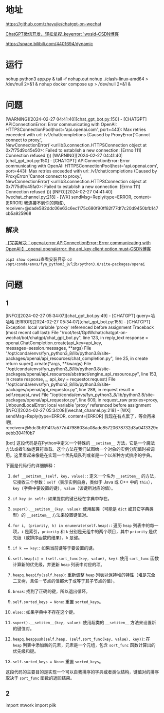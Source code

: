 
# 地址

https://github.com/zhayujie/chatgpt-on-wechat

[ChatGPT微信开发，轻松拿捏_keyerror: 'wxsid-CSDN博客](https://blog.csdn.net/qq_37215621/article/details/130517060)

https://space.bilibili.com/4401694/dynamic



# 运行
nohup python3 app.py & tail -f nohup.out
nohup ./clash-linux-amd64 > /dev/null 2>&1 &
nohup docker compose up > /dev/null 2>&1 &
# 问题

[WARNING][2024-02-27 04:41:40][chat_gpt_bot.py:150] - [CHATGPT] APIConnectionError: Error communicating with OpenAI: HTTPSConnectionPool(host='api.openai.com', port=443): Max retries exceeded with url: /v1/chat/completions (Caused by ProxyError('Cannot connect to proxy.', NewConnectionError('<urllib3.connection.HTTPSConnection object at 0x7f75d9c45e50>: Failed to establish a new connection: [Errno 111] Connection refused')))
[WARNING][2024-02-27 04:41:40][chat_gpt_bot.py:150] - [CHATGPT] APIConnectionError: Error communicating with OpenAI: HTTPSConnectionPool(host='api.openai.com', port=443): Max retries exceeded with url: /v1/chat/completions (Caused by ProxyError('Cannot connect to proxy.', NewConnectionError('<urllib3.connection.HTTPSConnection object at 0x7f75d9c45fa0>: Failed to establish a new connection: [Errno 111] Connection refused')))
[INFO][2024-02-27 04:41:40][wechat_channel.py:218] - [WX] sendMsg=Reply(type=ERROR, content=[ERROR]
我连接不到你的网络), receiver=@dade582ddc06e63c6ec1175c680f90ff82f77df7c20d9450bfb147cb5a925968


## 解决
[【完美解决：openai.error.APIConnectionError: Error communicating with OpenAI:】_openai.openaierror: the api_key client option must-CSDN博客](https://blog.csdn.net/T752462536/article/details/134164508)

`pip3 show openai`查看安装目录
`cd /opt/conda/envs/fyn_python3_8/lib/python3.8/site-packages/openai`


# 问题

## 1 

[INFO][2024-02-27 05:34:07][chat_gpt_bot.py:49] - [CHATGPT] query=哈哈哈
[ERROR][2024-02-27 05:34:07][chat_gpt_bot.py:155] - [CHATGPT] Exception: local variable 'proxy' referenced before assignment
Traceback (most recent call last):
  File "/root/test/GptWchat/chatgpt-on-wechat/bot/chatgpt/chat_gpt_bot.py", line 123, in reply_text
    response = openai.ChatCompletion.create(api_key=api_key, messages=session.messages, **args)
  File "/opt/conda/envs/fyn_python3_8/lib/python3.8/site-packages/openai/api_resources/chat_completion.py", line 25, in create
    return super().create(*args, **kwargs)
  File "/opt/conda/envs/fyn_python3_8/lib/python3.8/site-packages/openai/api_resources/abstract/engine_api_resource.py", line 153, in create
    response, _, api_key = requestor.request(
  File "/opt/conda/envs/fyn_python3_8/lib/python3.8/site-packages/openai/api_requestor.py", line 288, in request
    result = self.request_raw(
  File "/opt/conda/envs/fyn_python3_8/lib/python3.8/site-packages/openai/api_requestor.py", line 609, in request_raw
    proxies=proxy,
UnboundLocalError: local variable 'proxy' referenced before assignment
[INFO][2024-02-27 05:34:08][wechat_channel.py:218] - [WX] sendMsg=Reply(type=ERROR, content=[ERROR]
我现在有点累了，等会再来吧), receiver=@5dc3bf914f7a577d4798603da08adc85720678732d3a0413329ceebb3041f0b7



[bot] 这段代码是在Python中定义一个特殊的 `__setitem__` 方法，它是一个魔法方法或者叫做运算符重载。这个方法在我们试图给一个对象的实例分配值时被调用。这里看起来像是在实现一个优先级队列或者是一个以某种方式排序的字典。

下面是代码行的详细解释：

1. `def __setitem__(self, key, value):`: 定义一个名为 `__setitem__` 的方法，它接收三个参数：`self`（表示实例自身，类似于 Java 或 C++ 中的 `this`），`key`（字典中要设置的键），`value`（该键所对应的值）。

2. `if key in self:`: 如果提供的键已经在字典中存在。

3. `super().__setitem__(key, value)`: 使用超类（可能是 `dict` 或其它字典类型）的 `__setitem__` 方法来设置键值对。

4. `for i, (priority, k) in enumerate(self.heap):`: 遍历 `heap` 列表中的每一项，`i` 是索引，`priority` 和 `k` 分别是元组中的两个项目，其中 `priority` 是优先级（或排序函数的结果），`k` 是键。

5. `if k == key:`: 如果当前键等于要设置的键。

6. `self.heap[i] = (self.sort_func(key, value), key)`: 使用 `sort_func` 函数计算新的优先级，并更新 `heap` 列表中对应的项。

7. `heapq.heapify(self.heap)`: 重新调整 `heap` 列表以保持堆的特性（堆是完全二叉树，且任一节点的值都大于或等于其子节点的值）。

8. `break`: 找到了正确的键，所以退出循环。

9. `self.sorted_keys = None`: 重置 `sorted_keys`。

10. `else:`: 如果字典中不存在这个键。

11. `super().__setitem__(key, value)`: 使用超类的 `__setitem__` 方法来设置新的键值对。

12. `heapq.heappush(self.heap, (self.sort_func(key, value), key))`: 在 `heap` 列表中添加新的元素，元素是一个元组，包含 `sort_func` 函数计算出的优先级和键。

13. `self.sorted_keys = None`: 重置 `sorted_keys`。

这段代码的主要目的是实现一个可以自我排序的字典或者类似结构，键值对的排序取决于 `sort_func` 函数的返回结果。
## 2
import ntwork
import pilk

